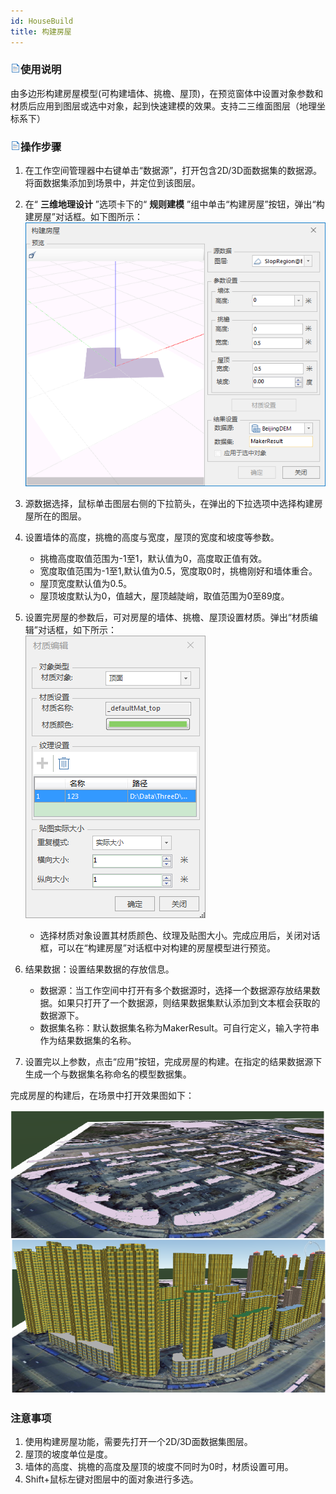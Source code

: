 ```yaml
---
id: HouseBuild
title: 构建房屋
---
```

### ![](../../../img/read.gif)使用说明

由多边形构建房屋模型(可构建墙体、挑檐、屋顶)，在预览窗体中设置对象参数和材质后应用到图层或选中对象，起到快速建模的效果。支持二三维面图层（地理坐标系下）

### ![](../../../img/read.gif)操作步骤

  1. 在工作空间管理器中右键单击“数据源”，打开包含2D/3D面数据集的数据源。将面数据集添加到场景中，并定位到该图层。
  2. 在“ **三维地理设计** ”选项卡下的“ **规则建模** ”组中单击“构建房屋”按钮，弹出“构建房屋”对话框。如下图所示：       
![](../img/BuildHouse_Dialog.png)  
 
  3. 源数据选择，鼠标单击图层右侧的下拉箭头，在弹出的下拉选项中选择构建房屋所在的图层。
  4. 设置墙体的高度，挑檐的高度与宽度，屋顶的宽度和坡度等参数。
      * 挑檐高度取值范围为-1至1，默认值为0，高度取正值有效。
      * 宽度取值范围为-1至1,默认值为0.5，宽度取0时，挑檐刚好和墙体重合。
      * 屋顶宽度默认值为0.5。
      * 屋顶坡度默认为0，值越大，屋顶越陡峭，取值范围为0至89度。
  5. 设置完房屋的参数后，可对房屋的墙体、挑檐、屋顶设置材质。弹出“材质编辑”对话框，如下所示：  
![](../img/MaterialEditor_Dialog.png)   
     * 选择材质对象设置其材质颜色、纹理及贴图大小。完成应用后，关闭对话框，可以在“构建房屋”对话框中对构建的房屋模型进行预览。

  6. 结果数据：设置结果数据的存放信息。 
      * 数据源：当工作空间中打开有多个数据源时，选择一个数据源存放结果数据。如果只打开了一个数据源，则结果数据集默认添加到文本框会获取的数据源下。
      * 数据集名称：默认数据集名称为MakerResult。可自行定义，输入字符串作为结果数据集的名称。
  7. 设置完以上参数，点击“应用”按钮，完成房屋的构建。在指定的结果数据源下生成一个与数据集名称命名的模型数据集。

完成房屋的构建后，在场景中打开效果图如下：

![](../img/BuildHouse_Result.png)   
 
  
### 注意事项

  1. 使用构建房屋功能，需要先打开一个2D/3D面数据集图层。
  2. 屋顶的坡度单位是度。
  3. 墙体的高度、挑檐的高度及屋顶的坡度不同时为0时，材质设置可用。
  4. Shift+鼠标左键对图层中的面对象进行多选。



